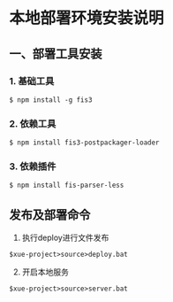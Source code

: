 # 本地部署环境安装说明

## 一、部署工具安装

### 1. 基础工具
```
$ npm install -g fis3
```

### 2. 依赖工具

```
$ npm install fis3-postpackager-loader
```
### 3. 依赖插件

```
$ npm install fis-parser-less
```
  
## 发布及部署命令

1. 执行deploy进行文件发布
```
$xue-project>source>deploy.bat
```

2. 开启本地服务
```
$xue-project>source>server.bat
```
